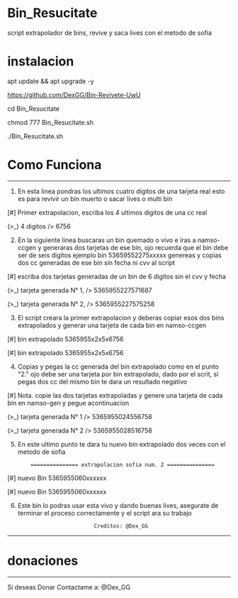 # Bin_Resucitate
script extrapolador de bins, revive y saca lives con el metodo de sofia

# instalacion

apt update && apt upgrade -y

https://github.com/DexGG/Bin-Revivete-UwU

cd Bin_Resucitate

chmod 777 Bin_Resucitate.sh

./Bin_Resucitate.sh



 # Como Funciona 
_______________________________

1. En esta linea pondras los ultimos cuatro digitos de una tarjeta real 
esto es para revivir un bin muerto o sacar lives o multi bin

[#] Primer extrapolacion, escriba los 4 ultimos digitos de una cc real

(>_) 4 digitos /> 6756



2. En la siguiente linea buscaras un bin quemado o vivo e iras a namso-ccgen y 
generaras dos tarjetas de ese bin, ojo recuerda que el bin debe ser de seis digitos
ejemplo bin 53659552275xxxxx genereas y copias dos cc generadas de ese bin sin fecha ni cvv al script

[#] escriba dos tarjetas generadas de un bin de 6 digitos sin el cvv y fecha

(>_) tarjeta generada N° 1, /> 5365955227571687

(>_) tarjeta generada N° 2, /> 5365955227575258



3. El script creara la primer extrapolacion y deberas copiar esos dos bins extrapolados y
generar una tarjeta de cada bin en namso-ccgen

[#] bin extrapolado 5365955x2x5x6756

[#] bin extrapolado 5365955x2x5x6756



4. Copias y pegas la cc generada del bin extrapolado como en el punto "2."
ojo debe ser una tarjeta por bin extrapolado, dado por el scrit, si pegas dos cc del mismo bin te dara un resultado negativo

[#] Nota. copie las dos tarjetas extrapoladas y genere una tarjeta de cada bin en namso-gen y pegue acontinuacion

(>_) tarjeta generada N° 1 /> 5365955024556758      

(>_) tarjeta generada N° 2 /> 5365955028516758



5. En este ultimo punto te dara tu nuevo bin extrapolado dos veces con el metodo de sofia 

           =============== extrapolacion sofia num. 2 ===============

[#] nuevo Bin 5365955060xxxxxx

[#] nuevo Bin 5365955060xxxxxx

6. Este bin lo podras usar esta vivo y dando buenas lives, asegurate de terminar el proceso correctamente 
y el script ara su trabajo

                               Creditos: @Dex_GG
                               
----------------------------------------------------------------------------------------------


# donaciones
________________________________


Si deseas Donar Contactame a: @Dex_GG

